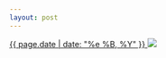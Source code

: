 ```yaml
---
layout: post
---
```


<p>
  <a href="/7">
    <time>{{ page.date | date: "%e %B, %Y" }}</time>
  </a>
  <a href="/7"><img src="{{ site.assets_url }}/7.jpg"/></a>
</p>
